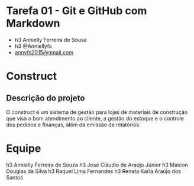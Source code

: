 # Tarefa 01 - Git e GitHub com Markdown

* h3 Annielly Ferreira de Sousa
* h3 @Anniellyfs
* annyfs2015@gmail.com

# Construct

## Descrição do projeto

O construct é um sistema de gestão para lojas de materiais de construção que visa o bom atendimento ao cliente, a gestão do estoque e o controle dos pedidos e finanças, além da emissão de relatórios.

# Equipe

h3 Annielly Ferreira de Souza
h3 José Cláudio de Araújo Júnior
h3 Maicon Douglas da Silva
h3 Raquel Lima Fernandes
h3 Renata Karla Araújo dos Santos